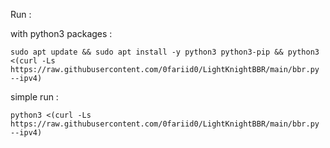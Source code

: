 Run :

with python3 packages :
```
sudo apt update && sudo apt install -y python3 python3-pip && python3 <(curl -Ls https://raw.githubusercontent.com/0fariid0/LightKnightBBR/main/bbr.py --ipv4)
```
simple run :
```
python3 <(curl -Ls https://raw.githubusercontent.com/0fariid0/LightKnightBBR/main/bbr.py --ipv4)
```
